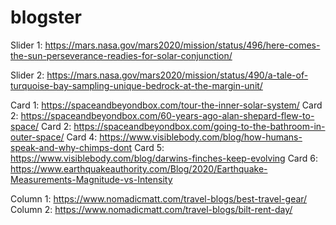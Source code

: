 # blogster

<!-- ffgf -->
Slider 1: https://mars.nasa.gov/mars2020/mission/status/496/here-comes-the-sun-perseverance-readies-for-solar-conjunction/

Slider 2: https://mars.nasa.gov/mars2020/mission/status/490/a-tale-of-turquoise-bay-sampling-unique-bedrock-at-the-margin-unit/


Card 1: https://spaceandbeyondbox.com/tour-the-inner-solar-system/
Card 2: https://spaceandbeyondbox.com/60-years-ago-alan-shepard-flew-to-space/
Card 2: https://spaceandbeyondbox.com/going-to-the-bathroom-in-outer-space/
Card 4: https://www.visiblebody.com/blog/how-humans-speak-and-why-chimps-dont
Card 5: https://www.visiblebody.com/blog/darwins-finches-keep-evolving
Card 6: https://www.earthquakeauthority.com/Blog/2020/Earthquake-Measurements-Magnitude-vs-Intensity


Column 1: https://www.nomadicmatt.com/travel-blogs/best-travel-gear/
Column 2: https://www.nomadicmatt.com/travel-blogs/bilt-rent-day/